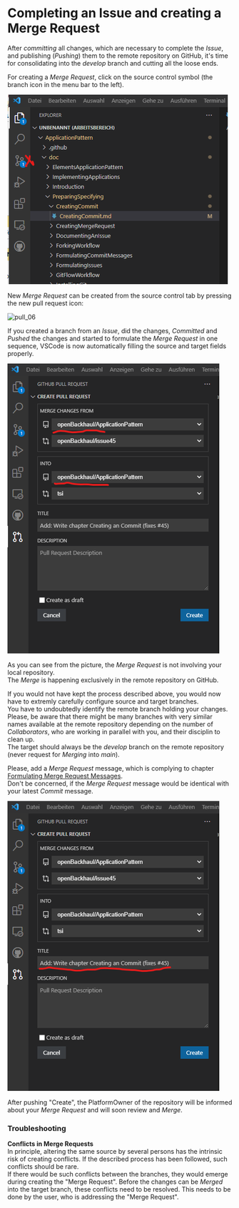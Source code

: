 # Completing an Issue and creating a Merge Request

After _committing_ all changes, which are necessary to complete the _Issue_, and publishing (_Pushing_) them to the remote repository on GitHub, it's time for consolidating into the _develop_ branch and cutting all the loose ends.

For creating a _Merge Request_, click on the source control symbol (the branch icon in the menu bar to the left).  

![RequestingMerge1](./pictures/RequestingMerge_01.png)  

New _Merge Request_ can be created from the source control tab by pressing the new pull request icon:  

![pull_06](https://user-images.githubusercontent.com/57349523/152344768-12c76921-c38e-4701-a1bd-3b76e8b90d64.jpg)

If you created a branch from an _Issue_, did the changes, _Committed_ and _Pushed_ the changes and started to formulate the _Merge Request_ in one sequence, VSCode is now automatically filling the source and target fields properly.  

![RequestingMerge5](./pictures/RequestingMerge_05.png)  

As you can see from the picture, the _Merge Request_ is not involving your local repository.  
The _Merge_ is happening exclusively in the remote repository on GitHub.  

If you would not have kept the process described above, you would now have to extremly carefully configure source and target branches.  
You have to undoubtedly identify the remote branch holding your changes.  
Please, be aware that there might be many branches with very similar names available at the remote repository depending on the number of _Collaborators_, who are working in parallel with you, and their disciplin to clean up.  
The target should always be the _develop_ branch on the remote repository (never request for _Merging_ into _main_).

Please, add a _Merge Request_ message, which is complying to chapter [Formulating Merge Request Messages](../FormulatingCommitMessages/FormulatingCommitMessages.md).  
Don't be concerned, if the _Merge Request_ message would be identical with your latest _Commit_ message.

![RequestingMerge6](./pictures/RequestingMerge_06.png)  

After pushing "Create", the PlatformOwner of the repository will be informed about your _Merge Request_ and will soon review and _Merge_.

### Troubleshooting

**Conflicts in Merge Requests**  
In principle, altering the same source by several persons has the intrinsic risk of creating conflicts. If the described process has been followed, such conflicts should be rare.  
If there would be such conflicts between the branches, they would emerge during creating the "Merge Request". Before the changes can be _Merged_ into the target branch, these conflicts need to be resolved. This needs to be done by the user, who is addressing the "Merge Request".
